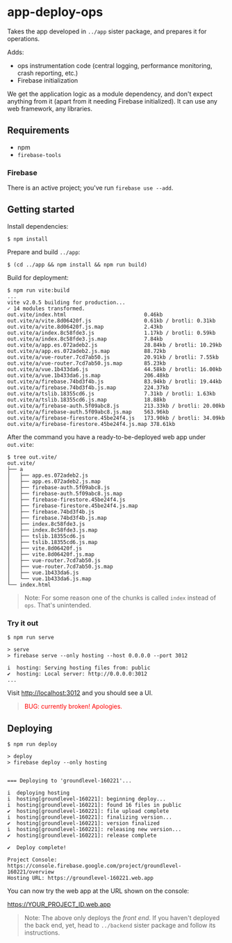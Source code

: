 # app-deploy-ops

Takes the app developed in `../app` sister package, and prepares it for operations.

Adds:

- ops instrumentation code (central logging, performance monitoring, crash reporting, etc.)
- Firebase initialization

We get the application logic as a module dependency, and don't expect anything from it (apart from it needing Firebase initialized). It can use any web framework, any libraries.


## Requirements

- npm
- `firebase-tools`

### Firebase

There is an active project; you've run `firebase use --add`.

## Getting started

Install dependencies:

```
$ npm install
```

Prepare and build `../app`:

```
$ (cd ../app && npm install && npm run build)
```

Build for deployment:

```
$ npm run vite:build
...
vite v2.0.5 building for production...
✓ 14 modules transformed.
out.vite/index.html                         0.46kb
out.vite/a/vite.8d06420f.js                 0.61kb / brotli: 0.31kb
out.vite/a/vite.8d06420f.js.map             2.43kb
out.vite/a/index.8c58fde3.js                1.17kb / brotli: 0.59kb
out.vite/a/index.8c58fde3.js.map            7.84kb
out.vite/a/app.es.072adeb2.js               28.84kb / brotli: 10.29kb
out.vite/a/app.es.072adeb2.js.map           88.72kb
out.vite/a/vue-router.7cd7ab50.js           20.91kb / brotli: 7.55kb
out.vite/a/vue-router.7cd7ab50.js.map       85.23kb
out.vite/a/vue.1b433da6.js                  44.58kb / brotli: 16.00kb
out.vite/a/vue.1b433da6.js.map              206.48kb
out.vite/a/firebase.74bd3f4b.js             83.94kb / brotli: 19.44kb
out.vite/a/firebase.74bd3f4b.js.map         224.37kb
out.vite/a/tslib.18355cd6.js                7.31kb / brotli: 1.63kb
out.vite/a/tslib.18355cd6.js.map            18.88kb
out.vite/a/firebase-auth.5f09abc8.js        213.33kb / brotli: 20.00kb
out.vite/a/firebase-auth.5f09abc8.js.map    563.96kb
out.vite/a/firebase-firestore.45be24f4.js   173.90kb / brotli: 34.09kb
out.vite/a/firebase-firestore.45be24f4.js.map 378.61kb
```

After the command you have a ready-to-be-deployed web app under `out.vite`:

```
$ tree out.vite/
out.vite/
├── a
│   ├── app.es.072adeb2.js
│   ├── app.es.072adeb2.js.map
│   ├── firebase-auth.5f09abc8.js
│   ├── firebase-auth.5f09abc8.js.map
│   ├── firebase-firestore.45be24f4.js
│   ├── firebase-firestore.45be24f4.js.map
│   ├── firebase.74bd3f4b.js
│   ├── firebase.74bd3f4b.js.map
│   ├── index.8c58fde3.js
│   ├── index.8c58fde3.js.map
│   ├── tslib.18355cd6.js
│   ├── tslib.18355cd6.js.map
│   ├── vite.8d06420f.js
│   ├── vite.8d06420f.js.map
│   ├── vue-router.7cd7ab50.js
│   ├── vue-router.7cd7ab50.js.map
│   ├── vue.1b433da6.js
│   └── vue.1b433da6.js.map
└── index.html
```

>Note: For some reason one of the chunks is called `index` instead of `ops`. That's unintended.

### Try it out

```
$ npm run serve

> serve
> firebase serve --only hosting --host 0.0.0.0 --port 3012

i  hosting: Serving hosting files from: public
✔  hosting: Local server: http://0.0.0.0:3012
...
```

Visit [http://localhost:3012](http://localhost:3012) and you should see a UI.

><font color=red>BUG: currently broken! Apologies.</font>

## Deploying

```
$ npm run deploy

> deploy
> firebase deploy --only hosting


=== Deploying to 'groundlevel-160221'...

i  deploying hosting
i  hosting[groundlevel-160221]: beginning deploy...
i  hosting[groundlevel-160221]: found 16 files in public
✔  hosting[groundlevel-160221]: file upload complete
i  hosting[groundlevel-160221]: finalizing version...
✔  hosting[groundlevel-160221]: version finalized
i  hosting[groundlevel-160221]: releasing new version...
✔  hosting[groundlevel-160221]: release complete

✔  Deploy complete!

Project Console: https://console.firebase.google.com/project/groundlevel-160221/overview
Hosting URL: https://groundlevel-160221.web.app
```

You can now try the web app at the URL shown on the console:

[https://YOUR\_PROJECT\_ID.web.app](https://YOUR_PROJECT_ID.web.app)

>Note: The above only deploys the *front end*. If you haven't deployed the back end, yet, head to `../backend` sister package and follow its instructions.

<!-- tbd.??
---

<p align=right>Next: <a href="./README.ops.md">Ops monitoring</a></p>
-->